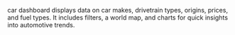 car dashboard displays data on car makes, drivetrain types, origins, prices, and fuel types. It includes filters, a world map, and charts for quick insights into automotive trends.

